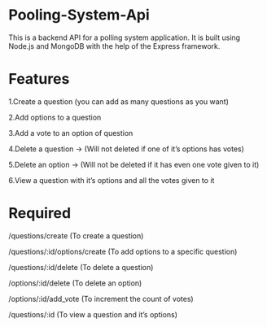 # Pooling-System-Api

 This is a backend API for a polling system application. It is built using Node.js and MongoDB with the help of the Express framework.
 
# Features

1.Create a question (you can add as many questions as you want)

2.Add options to a question

3.Add a vote to an option of question

4.Delete a question → (Will not deleted if one of it’s options has votes)

5.Delete an option → (Will not be deleted if it has even one vote given to it)

6.View a question with it’s options and all the votes given to it

# Required 

/questions/create (To create a question)

/questions/:id/options/create (To add options to a specific question)

/questions/:id/delete (To delete a question)

/options/:id/delete (To delete an option)

/options/:id/add_vote (To increment the count of votes)

/questions/:id (To view a question and it’s options)

